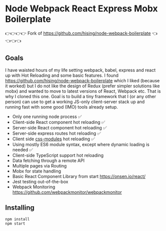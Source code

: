 # Node Webpack React Express Mobx Boilerplate

👉👉👉👉 Fork of https://github.com/hising/node-webpack-boilerplate 👈👈👈👈

## Goals

I have waisted hours of my life setting webpack, babel, express and react up with Hot Reloading and some basic features. I found https://github.com/hising/node-webpack-boilerplate which I liked (because it worked) but I do not like the design of Redux (prefer simpler solutions like mobx) and wanted to move to latest versions of React, Webpack etc. That is why I cloned this one. Goal is to build a tiny framework that I (or any other person) can use to get a working JS-only client-server stack up and running fast with some good (IMO) tools already setup. 

  * Only one running node process ✅
  * Client-side React component hot reloading ✅
  * Server-side React component hot reloading ✅
  * Server-side express routes hot reloading ✅
  * Client side [css-modules](https://github.com/css-modules/css-modules) hot reloading ✅
  * Using mostly ES6 module syntax, except where dynamic loading is needed ✅
  * Client-side TypeScript support hot reloading
  * Data fetching through a remote API
  * Multiple pages via Routing
  * Mobx for state handling
  * Basic React Component Library from start https://onsen.io/react/
  * Jest testing out-of-the-box
  * Webpack Monitoring https://github.com/webpackmonitor/webpackmonitor

## Installing

```
npm install
npm start
```

